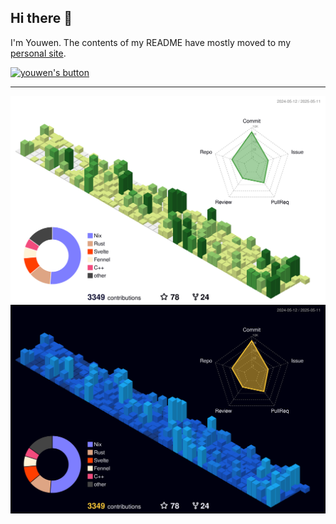 ## Hi there 🦀

I'm Youwen. The contents of my README have mostly moved to my [personal site](https://web.youwen.dev).

<a href="https://web.youwen.dev"><img alt="youwen's button" src="https://web.youwen.dev/static/logo/button.png" width="88px"></a>

---

<img align="center" src="https://github.com/youwen5/youwen5/blob/main/profile-3d-contrib/profile-green-animate.svg#gh-light-mode-only">
<img align="center" src="https://github.com/youwen5/youwen5/blob/main/profile-3d-contrib/profile-night-view.svg#gh-dark-mode-only">
